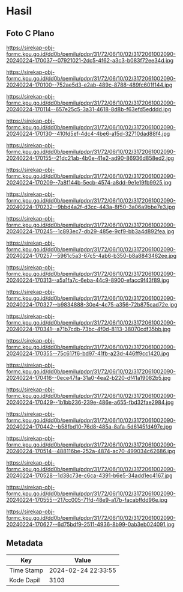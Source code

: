 # Hasil

## Foto C Plano

https://sirekap-obj-formc.kpu.go.id/dd0b/pemilu/pdpr/31/72/06/10/02/3172061002090-20240224-170037--07921021-2dc5-4f62-a3c3-b083f72ee34d.jpg

https://sirekap-obj-formc.kpu.go.id/dd0b/pemilu/pdpr/31/72/06/10/02/3172061002090-20240224-170100--752ae5d3-e2ab-489c-8788-489fc601f144.jpg

https://sirekap-obj-formc.kpu.go.id/dd0b/pemilu/pdpr/31/72/06/10/02/3172061002090-20240224-170114--657e25c5-3a31-4618-8d8b-f63efd5edddd.jpg

https://sirekap-obj-formc.kpu.go.id/dd0b/pemilu/pdpr/31/72/06/10/02/3172061002090-20240224-170130--410fd5ef-4dc4-4be6-a15d-32710dad88f4.jpg

https://sirekap-obj-formc.kpu.go.id/dd0b/pemilu/pdpr/31/72/06/10/02/3172061002090-20240224-170155--21dc21ab-4b0e-41e2-ad90-86936d858ed2.jpg

https://sirekap-obj-formc.kpu.go.id/dd0b/pemilu/pdpr/31/72/06/10/02/3172061002090-20240224-170209--7a8f144b-5ecb-4574-a8dd-9e1e19fb9925.jpg

https://sirekap-obj-formc.kpu.go.id/dd0b/pemilu/pdpr/31/72/06/10/02/3172061002090-20240224-170232--9bbd4a2f-d3cc-443a-8f50-3a06a9bbe7e3.jpg

https://sirekap-obj-formc.kpu.go.id/dd0b/pemilu/pdpr/31/72/06/10/02/3172061002090-20240224-170245--1c893ec7-db29-485e-9cf9-bb3a4d892fea.jpg

https://sirekap-obj-formc.kpu.go.id/dd0b/pemilu/pdpr/31/72/06/10/02/3172061002090-20240224-170257--5961c5a3-67c5-4ab6-b350-b8a8843462ee.jpg

https://sirekap-obj-formc.kpu.go.id/dd0b/pemilu/pdpr/31/72/06/10/02/3172061002090-20240224-170313--a5a1fa7c-6eba-44c9-8900-efacc9f43f89.jpg

https://sirekap-obj-formc.kpu.go.id/dd0b/pemilu/pdpr/31/72/06/10/02/3172061002090-20240224-170327--b9834888-30e4-4c75-a356-72b875cad72e.jpg

https://sirekap-obj-formc.kpu.go.id/dd0b/pemilu/pdpr/31/72/06/10/02/3172061002090-20240224-170341--a71b7cdb-73bc-4f0d-8113-38070cdf35bb.jpg

https://sirekap-obj-formc.kpu.go.id/dd0b/pemilu/pdpr/31/72/06/10/02/3172061002090-20240224-170355--75c617f6-bd97-41fb-a23d-446ff9cc1420.jpg

https://sirekap-obj-formc.kpu.go.id/dd0b/pemilu/pdpr/31/72/06/10/02/3172061002090-20240224-170416--0ece47fa-31a0-4ea2-b220-df41a19082b5.jpg

https://sirekap-obj-formc.kpu.go.id/dd0b/pemilu/pdpr/31/72/06/10/02/3172061002090-20240224-170429--1b1bb236-239e-486e-a655-fbd32fae2984.jpg

https://sirekap-obj-formc.kpu.go.id/dd0b/pemilu/pdpr/31/72/06/10/02/3172061002090-20240224-170442--b58fbd10-76d8-485a-8afa-5d6145fd497e.jpg

https://sirekap-obj-formc.kpu.go.id/dd0b/pemilu/pdpr/31/72/06/10/02/3172061002090-20240224-170514--488116be-252a-4874-ac70-499034c62686.jpg

https://sirekap-obj-formc.kpu.go.id/dd0b/pemilu/pdpr/31/72/06/10/02/3172061002090-20240224-170528--1d38c73e-c6ca-4391-b6e5-34add1ec4167.jpg

https://sirekap-obj-formc.kpu.go.id/dd0b/pemilu/pdpr/31/72/06/10/02/3172061002090-20240224-170555--217cc005-71fd-48e9-a17b-facabffdd96e.jpg

https://sirekap-obj-formc.kpu.go.id/dd0b/pemilu/pdpr/31/72/06/10/02/3172061002090-20240224-170627--6d75bdf9-2511-4936-8b99-0ab3eb024091.jpg


## Metadata

| Key        | Value               |
| ---------- | ------------------- |
| Time Stamp | 2024-02-24 22:33:55 |
| Kode Dapil | 3103                |



